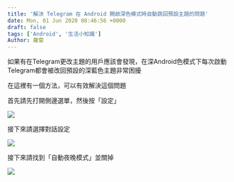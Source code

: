 ```yaml
---
title: '解決 Telegram 在 Android 開啟深色模式時自動跳回預設主題的問題'
date: Mon, 01 Jun 2020 08:46:56 +0000
draft: false
tags: ['Android', '生活小知識']
Author: 蘿蔔
---
```


如果有在Telegram更改主題的用戶應該會發現，在深Android色模式下每次啟動Telegram都會被改回預設的深藍色主題非常困擾

在這裡有一個方法，可以有效解決這個問題

首先請先打開側邊選單，然後按「設定」

![](https://static.yiy.tw/media/blog/2020060108401587.jpg)

接下來請選擇對話設定

![](https://static.yiy.tw/media/blog/2020060108403955.jpg)

接下來請找到「自動夜晚模式」並關掉

![](https://static.yiy.tw/media/blog/2020060108410457.jpg)